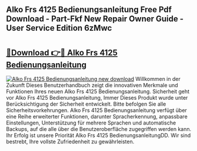 ## Alko Frs 4125 Bedienungsanleitung Free Pdf Download - Part-Fkf New Repair Owner Guide - User Service Edition 6zMwc

# <h2><a href="http://df4q2f.blite.top/?on=Alko+Frs+4125+Bedienungsanleitung">🔗Download 👉🔴 Alko Frs 4125 Bedienungsanleitung</a></h2>

[![Alko Frs 4125 Bedienungsanleitung new download](https://i.imgur.com/lujVjoI.png)](http://df4q2f.blite.top/?on=Alko+Frs+4125+Bedienungsanleitung)
Willkommen in der Zukunft Dieses Benutzerhandbuch zeigt die innovativen Merkmale und Funktionen Ihres neuen Alko Frs 4125 Bedienungsanleitung. Sicherheit geht vor Alko Frs 4125 Bedienungsanleitung, Immer Dieses Produkt wurde unter Berücksichtigung der Sicherheit entwickelt. Bitte befolgen Sie alle Sicherheitsvorkehrungen. Alko Frs 4125 Bedienungsanleitung verfügt über eine Reihe erweiterter Funktionen, darunter Spracherkennung, anpassbare Einstellungen, Unterstützung für mehrere Sprachen und automatische Backups, auf die alle über die Benutzeroberfläche zugegriffen werden kann. Ihr Erfolg ist unsere Priorität Alko Frs 4125 BedienungsanleitungDD. Wir sind bestrebt, Ihre vollste Zufriedenheit zu gewährleisten.
